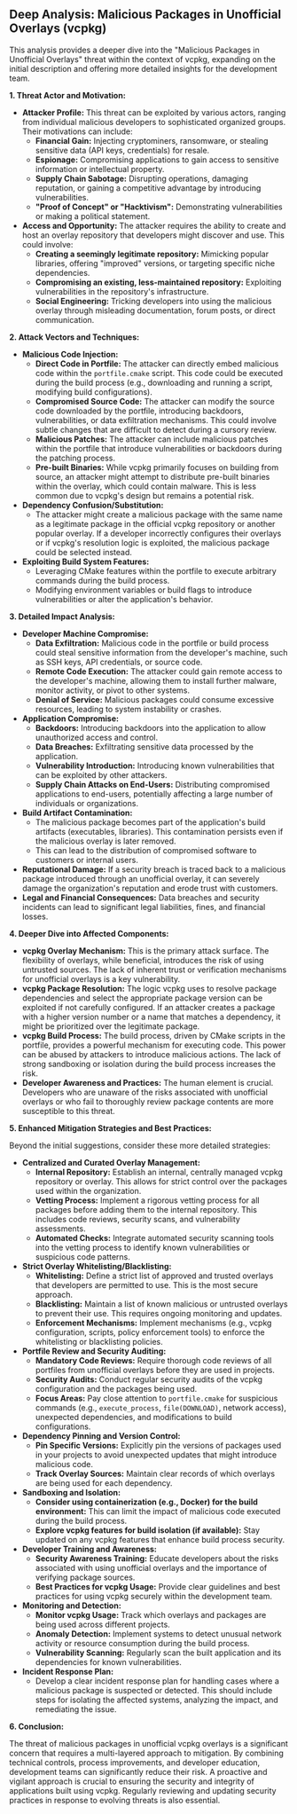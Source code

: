 ## Deep Analysis: Malicious Packages in Unofficial Overlays (vcpkg)

This analysis provides a deeper dive into the "Malicious Packages in Unofficial Overlays" threat within the context of vcpkg, expanding on the initial description and offering more detailed insights for the development team.

**1. Threat Actor and Motivation:**

* **Attacker Profile:** This threat can be exploited by various actors, ranging from individual malicious developers to sophisticated organized groups. Their motivations can include:
    * **Financial Gain:** Injecting cryptominers, ransomware, or stealing sensitive data (API keys, credentials) for resale.
    * **Espionage:** Compromising applications to gain access to sensitive information or intellectual property.
    * **Supply Chain Sabotage:** Disrupting operations, damaging reputation, or gaining a competitive advantage by introducing vulnerabilities.
    * **"Proof of Concept" or "Hacktivism":** Demonstrating vulnerabilities or making a political statement.
* **Access and Opportunity:** The attacker requires the ability to create and host an overlay repository that developers might discover and use. This could involve:
    * **Creating a seemingly legitimate repository:**  Mimicking popular libraries, offering "improved" versions, or targeting specific niche dependencies.
    * **Compromising an existing, less-maintained repository:**  Exploiting vulnerabilities in the repository's infrastructure.
    * **Social Engineering:**  Tricking developers into using the malicious overlay through misleading documentation, forum posts, or direct communication.

**2. Attack Vectors and Techniques:**

* **Malicious Code Injection:**
    * **Direct Code in Portfile:** The attacker can directly embed malicious code within the `portfile.cmake` script. This code could be executed during the build process (e.g., downloading and running a script, modifying build configurations).
    * **Compromised Source Code:** The attacker can modify the source code downloaded by the portfile, introducing backdoors, vulnerabilities, or data exfiltration mechanisms. This could involve subtle changes that are difficult to detect during a cursory review.
    * **Malicious Patches:** The attacker can include malicious patches within the portfile that introduce vulnerabilities or backdoors during the patching process.
    * **Pre-built Binaries:** While vcpkg primarily focuses on building from source, an attacker might attempt to distribute pre-built binaries within the overlay, which could contain malware. This is less common due to vcpkg's design but remains a potential risk.
* **Dependency Confusion/Substitution:**
    * The attacker might create a malicious package with the same name as a legitimate package in the official vcpkg repository or another popular overlay. If a developer incorrectly configures their overlays or if vcpkg's resolution logic is exploited, the malicious package could be selected instead.
* **Exploiting Build System Features:**
    * Leveraging CMake features within the portfile to execute arbitrary commands during the build process.
    * Modifying environment variables or build flags to introduce vulnerabilities or alter the application's behavior.

**3. Detailed Impact Analysis:**

* **Developer Machine Compromise:**
    * **Data Exfiltration:**  Malicious code in the portfile or build process could steal sensitive information from the developer's machine, such as SSH keys, API credentials, or source code.
    * **Remote Code Execution:**  The attacker could gain remote access to the developer's machine, allowing them to install further malware, monitor activity, or pivot to other systems.
    * **Denial of Service:**  Malicious packages could consume excessive resources, leading to system instability or crashes.
* **Application Compromise:**
    * **Backdoors:**  Introducing backdoors into the application to allow unauthorized access and control.
    * **Data Breaches:**  Exfiltrating sensitive data processed by the application.
    * **Vulnerability Introduction:**  Introducing known vulnerabilities that can be exploited by other attackers.
    * **Supply Chain Attacks on End-Users:**  Distributing compromised applications to end-users, potentially affecting a large number of individuals or organizations.
* **Build Artifact Contamination:**
    * The malicious package becomes part of the application's build artifacts (executables, libraries). This contamination persists even if the malicious overlay is later removed.
    * This can lead to the distribution of compromised software to customers or internal users.
* **Reputational Damage:**  If a security breach is traced back to a malicious package introduced through an unofficial overlay, it can severely damage the organization's reputation and erode trust with customers.
* **Legal and Financial Consequences:** Data breaches and security incidents can lead to significant legal liabilities, fines, and financial losses.

**4. Deeper Dive into Affected Components:**

* **vcpkg Overlay Mechanism:** This is the primary attack surface. The flexibility of overlays, while beneficial, introduces the risk of using untrusted sources. The lack of inherent trust or verification mechanisms for unofficial overlays is a key vulnerability.
* **vcpkg Package Resolution:** The logic vcpkg uses to resolve package dependencies and select the appropriate package version can be exploited if not carefully configured. If an attacker creates a package with a higher version number or a name that matches a dependency, it might be prioritized over the legitimate package.
* **vcpkg Build Process:** The build process, driven by CMake scripts in the portfile, provides a powerful mechanism for executing code. This power can be abused by attackers to introduce malicious actions. The lack of strong sandboxing or isolation during the build process increases the risk.
* **Developer Awareness and Practices:** The human element is crucial. Developers who are unaware of the risks associated with unofficial overlays or who fail to thoroughly review package contents are more susceptible to this threat.

**5. Enhanced Mitigation Strategies and Best Practices:**

Beyond the initial suggestions, consider these more detailed strategies:

* **Centralized and Curated Overlay Management:**
    * **Internal Repository:** Establish an internal, centrally managed vcpkg repository or overlay. This allows for strict control over the packages used within the organization.
    * **Vetting Process:** Implement a rigorous vetting process for all packages before adding them to the internal repository. This includes code reviews, security scans, and vulnerability assessments.
    * **Automated Checks:** Integrate automated security scanning tools into the vetting process to identify known vulnerabilities or suspicious code patterns.
* **Strict Overlay Whitelisting/Blacklisting:**
    * **Whitelisting:** Define a strict list of approved and trusted overlays that developers are permitted to use. This is the most secure approach.
    * **Blacklisting:** Maintain a list of known malicious or untrusted overlays to prevent their use. This requires ongoing monitoring and updates.
    * **Enforcement Mechanisms:** Implement mechanisms (e.g., vcpkg configuration, scripts, policy enforcement tools) to enforce the whitelisting or blacklisting policies.
* **Portfile Review and Security Auditing:**
    * **Mandatory Code Reviews:** Require thorough code reviews of all portfiles from unofficial overlays before they are used in projects.
    * **Security Audits:** Conduct regular security audits of the vcpkg configuration and the packages being used.
    * **Focus Areas:** Pay close attention to `portfile.cmake` for suspicious commands (e.g., `execute_process`, `file(DOWNLOAD)`, network access), unexpected dependencies, and modifications to build configurations.
* **Dependency Pinning and Version Control:**
    * **Pin Specific Versions:**  Explicitly pin the versions of packages used in your projects to avoid unexpected updates that might introduce malicious code.
    * **Track Overlay Sources:**  Maintain clear records of which overlays are being used for each dependency.
* **Sandboxing and Isolation:**
    * **Consider using containerization (e.g., Docker) for the build environment:** This can limit the impact of malicious code executed during the build process.
    * **Explore vcpkg features for build isolation (if available):**  Stay updated on any vcpkg features that enhance build process security.
* **Developer Training and Awareness:**
    * **Security Awareness Training:** Educate developers about the risks associated with using unofficial overlays and the importance of verifying package sources.
    * **Best Practices for vcpkg Usage:**  Provide clear guidelines and best practices for using vcpkg securely within the development team.
* **Monitoring and Detection:**
    * **Monitor vcpkg Usage:** Track which overlays and packages are being used across different projects.
    * **Anomaly Detection:** Implement systems to detect unusual network activity or resource consumption during the build process.
    * **Vulnerability Scanning:** Regularly scan the built application and its dependencies for known vulnerabilities.
* **Incident Response Plan:**
    * Develop a clear incident response plan for handling cases where a malicious package is suspected or detected. This should include steps for isolating the affected systems, analyzing the impact, and remediating the issue.

**6. Conclusion:**

The threat of malicious packages in unofficial vcpkg overlays is a significant concern that requires a multi-layered approach to mitigation. By combining technical controls, process improvements, and developer education, development teams can significantly reduce their risk. A proactive and vigilant approach is crucial to ensuring the security and integrity of applications built using vcpkg. Regularly reviewing and updating security practices in response to evolving threats is also essential.
